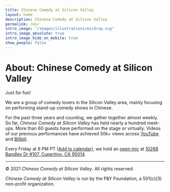```yaml
---
title: Chinese Comedy at Silicon Valley
layout: home
description: Chinese Comedy at Silicon Valley
permalink: /en/
intro_image: "/images/illustrations/micdrop.svg"
intro_image_absolute: true
intro_image_hide_on_mobile: true
show_people: false
---
```


# About: Chinese Comedy at Silicon Valley

Just for fun!

We are a group of comedy lovers in the Silicon Valley area, mainly focusing on performing stand-up comedy shows in Chinese.

For the past three years and counting, we gather together almost weekly. So far, _Chinese Comedy at Silicon Valley_ has held nearly a hundred meet-ups. More than 60 guests have performed on the stage or virtually. Videos of our previous performances have achieved 50k+ views across [YouTube][yt] and [Bilibili][bl].

Every Friday at 8 PM PT ([Add to calendar][rl]), we hold an [open mic][om] at [10268 Bandley Dr #107, Cupertino, CA 95014][dz].

[yt]: https://www.youtube.com/channel/UCqG1oe7CjCghQdZDldNKT0A/featured
[bl]: https://space.bilibili.com/482647119
[om]: https://en.wikipedia.org/wiki/Open_mic
[dz]: https://goo.gl/maps/jX5B63r57Z4FgiDE7
[rl]: https://calendar.google.com/calendar/ical/c_ic3mlci1unu514ht9lun3dpjvs%40group.calendar.google.com/public/basic.ics

---

© 2021 _Chinese Comedy at Silicon Valley_. All rights reserved.

_Chinese Comedy at Silicon Valley_ is run by the P&Y Foundation, a 501(c)(3) non-profit organization.
